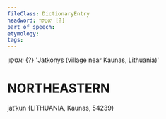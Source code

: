 ```yaml
---
fileClass: DictionaryEntry
headword: יאַטקון [?]
part_of_speech: 
etymology: 
tags: 
---
```

יאַטקון {?}
'Jatkonys (village near Kaunas, Lithuania)'

NORTHEASTERN
==============

jatˈkun {LITHUANIA, Kaunas, 54239}